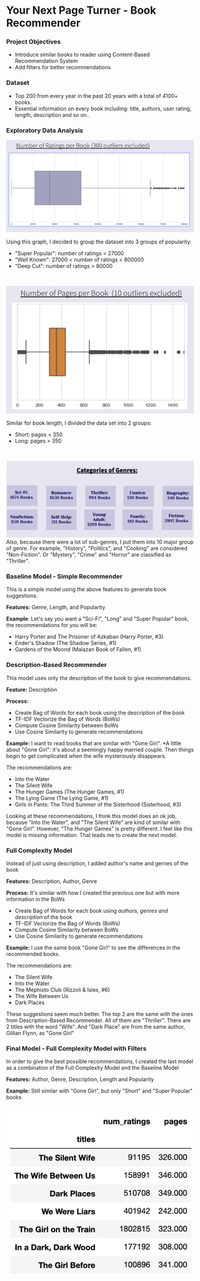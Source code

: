 # Your Next Page Turner -  Book Recommender

### Project Objectives
- Introduce similar books to reader using Content-Based Recommendation System
- Add filters for better recommendations

### Dataset
- Top 200 from every year in the past 20 years with a total of 4100+ books.
- Essential information on every book including: title, authors, user rating, length, description and so on..

### Exploratory Data Analysis

![](Images/num_rating_per_book.png)

Using this graph, I decided to group the dataset into 3 groups of popularity: 
- "Super Popular": number of ratings < 27000
- "Well Known": 27000 < number of ratings < 800000
- "Deep Cut": number of ratings > 80000

</br>

  

![](Images/num_page_per_book.png)

Similar for book length, I divided the data set into 2 groups:
- Short: pages < 350
- Long: pages > 350

</br>


![](Images/genres.png)
Also, because there were a lot of sub-genres, I put them into 10 major group of genre. 
For example, "History", "Politics", and "Cooking" are considered "Non-Fiction". Or "Mystery", "Crime" and "Horror" are classified as "Thriller".






### Baseline Model - Simple Recommender
This is a simple model using the above features to generate book suggestions.

**Features:** Genre, Length, and Popularity


**Example**: Let's say you want a "Sci-Fi", "Long" and "Super Popular" book, the recommendations for you will be:
- Harry Porter and The Prisoner of Azkaban (Harry Porter, #3)
- Ender's Shadow (The Shadow Series, #1)
- Gardens of the Moond (Malazan Book of Fallen, #1)


### Description-Based Recommender
This model uses only the description of the book to give recommendations.

**Feature:** Description


**Process:** 
- Create Bag of Words for each book using the description of the book
- TF-IDF Vectorize the Bag of Words (BoWs)
- Compute Cosine Similarity between BoWs 
- Use Cosine Similarity to generate recommendations

**Example:** I want to read books that are similar with "Gone Girl". 
*A little about "Gone Girl": it's about a seemingly happy married couple. Then things begin to get complicated when the wife mysteriously disappears.

The recommendations are:
- Into the Water
- The Silent Wife
- The Hunger Games (The Hunger Games, #1)
- The Lying Game (The Lying Game, #1)
- Girls in Pants: The Third Summer of the Sisterhood (Sisterhood, #3)

Looking at these recommendations, I think this model does an ok job, because "Into the Water", and "The Silent Wife" are kind of similar with "Gone Girl". However, "The Hunger Games" is pretty different. I feel like this model is missing information. That leads me to create the next model.

### Full Complexity Model
Instead of just using description, I added author's name and gernes of the book

**Features:** Description, Author, Genre


**Process:** It's similar with how I created the previous one but with more information in the BoWs
- Create Bag of Words for each book using *authors, genres and description* of the book
- TF-IDF Vectorize the Bag of Words (BoWs)
- Compute Cosine Similarity between BoWs 
- Use Cosine Similarity to generate recommendations

**Example:** I use the same book "Gone Girl" to see the differences in the recommended books.

The recommendations are:
- The Silent Wife
- Into the Water
- The Mephisto Club (Rizzoli & Isles, #6)
- The Wife Between Us
- Dark Places

These suggestions seem much better. The top 2 are the same with the ones from Description-Based Recommender. All of them are  "Thriller". There are 2 titles with the word "Wife". And "Dark Place" are from the same author, Gillian Flynn, as "Gone Girl" 

### Final Model - Full Complexity Model with Filters
In order to give the best possible recommendations, I created the last model as a combination of the Full Complexity Model and the Baseline Model

**Features:** Author, Genre, Description, Length and Popularity

**Example:** Still similar with "Gone Girl", but only "Short" and "Super Popular" books

![](Images/final_examples.png)






















